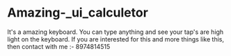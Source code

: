 # Amazing-_ui_calculetor
It's a amazing keyboard. You can type anything and see your tap's are high light on the keyboard. If you are interested for this and more things 
like this, then contact with me :- 8974814515
